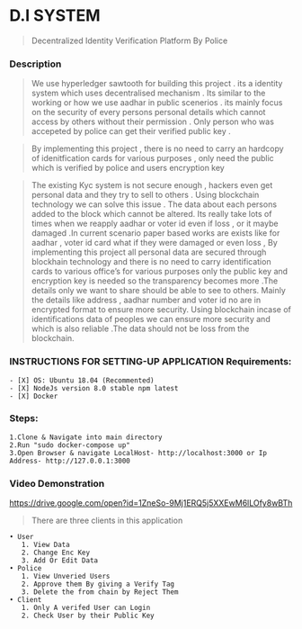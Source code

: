 # D.I SYSTEM
> Decentralized Identity Verification Platform By Police
### Description

> We use hyperledger sawtooth for building this project . its a identity system which uses decentralised mechanism . Its similar to the working or how we use aadhar in public scenerios . its mainly focus on the security of every persons personal details which cannot access by others without their permission . Only person who was accepeted by police can get their verified public key .

> By implementing this project , there is no need to carry an hardcopy of idenitfication cards for various purposes , only need the public which is verified by police and users encryption key


> The existing Kyc system is not secure enough , hackers even get personal data and they try to sell to others . Using blockchain technology we can solve this issue . The data about each persons added to the block which cannot be altered. Its really take lots of times when we reapply aadhar or voter id even if loss , or it maybe damaged .In current scenario paper based works are exists like for aadhar , voter id card what if they were damaged or even loss , By implementing this project all personal data are secured through blockhain technology and there is no need to carry identification cards to various office’s for various purposes only the public key and encryption key is needed so the transparency becomes more .The details only we want to share should be able to see to others. Mainly the details like address , aadhar number and voter id no are in encrypted format to ensure more security. Using blockchain incase of identifications data of peoples we can ensure more security and which is also reliable .The data should not be loss  from the blockchain. 


### INSTRUCTIONS FOR SETTING-UP  APPLICATION Requirements:
    - [X] OS: Ubuntu 18.04 (Recommented)
    - [X] NodeJs version 8.0 stable npm latest
    - [X] Docker

### Steps:
    1.Clone & Navigate into main directory
    2.Run "sudo docker-compose up"
    3.Open Browser & navigate LocalHost- http://localhost:3000 or Ip Address- http://127.0.0.1:3000


### Video Demonstration
 https://drive.google.com/open?id=1ZneSo-9Mj1ERQ5j5XXEwM6lLOfy8wBTh

> There are three clients in this application

    • User
       1. View Data
       2. Change Enc Key 
       3. Add Or Edit Data
    • Police
       1. View Unveried Users
       2. Approve them By giving a Verify Tag
       3. Delete the from chain by Reject Them
    • Client
       1. Only A verifed User can Login
       2. Check User by their Public Key
